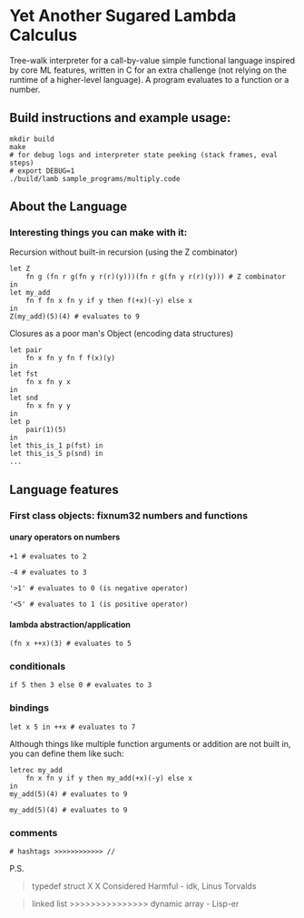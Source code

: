# Yet Another Sugared Lambda Calculus

Tree-walk interpreter for a call-by-value simple functional language inspired by core ML features, written in C for an extra challenge (not relying on the runtime of a higher-level language).
A program evaluates to a function or a number.

## Build instructions and example usage:
```
mkdir build
make
# for debug logs and interpreter state peeking (stack frames, eval steps)
# export DEBUG=1
./build/lamb sample_programs/multiply.code
```

## About the Language
### Interesting things you can make with it:

Recursion without built-in recursion (using the Z combinator)
```
let Z
    fn g (fn r g(fn y r(r)(y)))(fn r g(fn y r(r)(y))) # Z combinator
in 
let my_add 
    fn f fn x fn y if y then f(+x)(-y) else x
in 
Z(my_add)(5)(4) # evaluates to 9
```

Closures as a poor man's Object (encoding data structures)
```
let pair 
    fn x fn y fn f f(x)(y)
in 
let fst 
    fn x fn y x
in 
let snd 
    fn x fn y y
in
let p 
    pair(1)(5)
in
let this_is_1 p(fst) in
let this_is_5 p(snd) in
...
```

## Language features

### First class objects: fixnum32 numbers and functions

#### unary operators on numbers
`+1 # evaluates to 2`

`-4 # evaluates to 3`

`'>1' # evaluates to 0 (is negative operator)`

`'<5' # evaluates to 1 (is positive operator)`

#### lambda abstraction/application
`(fn x ++x)(3) # evaluates to 5`

### conditionals
`if 5 then 3 else 0 # evaluates to 3`

### bindings
`let x 5 in ++x # evaluates to 7`

Although things like multiple function arguments or addition are not built in,
you can define them like such:

```
letrec my_add 
    fn x fn y if y then my_add(+x)(-y) else x
in 
my_add(5)(4) # evaluates to 9
```

`my_add(5)(4) # evaluates to 9`

### comments
`# hashtags >>>>>>>>>>>> //`

P.S.
> typedef struct X X Considered Harmful - idk, Linus Torvalds

> linked list >>>>>>>>>>>>>>> dynamic array - Lisp-er
